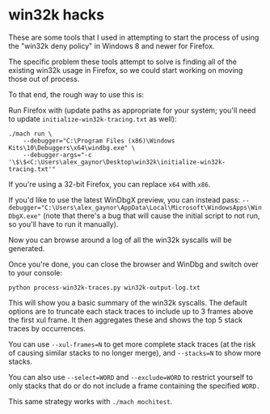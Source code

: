 # win32k hacks

These are some tools that I used in attempting to start the process of using the
"win32k deny policy" in Windows 8 and newer for Firefox.

The specific problem these tools attempt to solve is finding all of the existing
win32k usage in Firefox, so we could start working on moving those out of
process.

To that end, the rough way to use this is:

Run Firefox with (update paths as appropriate for your system; you'll need to
update `initialize-win32k-tracing.txt` as well):

```
./mach run \
    --debugger="C:\Program Files (x86)\Windows Kits\10\Debuggers\x64\windbg.exe" \
    --debugger-args="-c '\$\$<C:\Users\alex_gaynor\Desktop\win32k\initialize-win32k-tracing.txt'"
```

If you're using a 32-bit Firefox, you can replace `x64` with `x86`.

If you'd like to use the latest WinDbgX preview, you can instead pass:
`--debugger="C:\Users\alex_gaynor\AppData\Local\Microsoft\WindowsApps\WinDbgX.exe"`
(note that there's a bug that will cause the initial script to not run, so
you'll have to run it manually).

Now you can browse around a log of all the win32k syscalls will be generated.

Once you're done, you can close the browser and WinDbg and switch over to your
console:

```shell
python process-win32k-traces.py win32k-output-log.txt
```

This will show you a basic summary of the win32k syscalls. The default options
are to truncate each stack traces to include up to 3 frames above the first xul
frame. It then aggregates these and shows the top 5 stack traces by occurrences.

You can use `--xul-frames=N` to get more complete stack traces (at the risk of
causing similar stacks to no longer merge), and `--stacks=N` to show more
stacks.

You can also use `--select=WORD` and `--exclude=WORD` to restrict yourself to
only stacks that do or do not include a frame containing the specified `WORD.`

This same strategy works with `./mach mochitest`.
